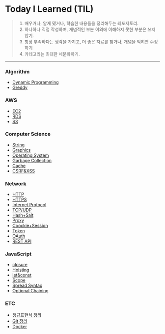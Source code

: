 # Today I Learned (TIL)

> 1. 배우거나, 알게 됐거나, 학습한 내용들을 정리해두는 레포지토리.
> 2. 하나하나 직접 작성하며, 개념적인 부분 이외에 이해하지 못한 부분은 쓰지 않기.
> 3. 항상 부족하다는 생각을 가지고, 더 좋은 자료를 찾거나, 개념을 익히면 수정하기
> 4. 카테고리는 최대한 세분화하기.

---

### Algorithm

- [Dynamic Programming](https://github.com/Soujiro-a/TIL/blob/main/Algorithm/Dynamic%20Programming.md)
- [Greddy](https://github.com/Soujiro-a/TIL/blob/main/Algorithm/Greddy.md)

### AWS

- [EC2](https://github.com/Soujiro-a/TIL/blob/main/AWS/EC2.md)
- [RDS](https://github.com/Soujiro-a/TIL/blob/main/AWS/RDS.md)
- [S3](https://github.com/Soujiro-a/TIL/blob/main/AWS/S3.md)

### Computer Science

- [String](https://github.com/Soujiro-a/TIL/blob/main/Conputer%20Science/String.md)
- [Graphics](https://github.com/Soujiro-a/TIL/blob/main/Conputer%20Science/Graphics.md)
- [Operating System](https://github.com/Soujiro-a/TIL/blob/main/Conputer%20Science/Operating%20System.md)
- [Garbage Collection](https://github.com/Soujiro-a/TIL/blob/main/Conputer%20Science/Garbage%20Collection.md)
- [Cache](https://github.com/Soujiro-a/TIL/blob/main/Conputer%20Science/Cache.md)
- [CSRF&XSS](https://github.com/Soujiro-a/TIL/blob/main/Conputer%20Science/CSRF%26XSS.md)

### Network

- [HTTP](https://github.com/Soujiro-a/TIL/blob/main/Network/HTTP.md)
- [HTTPS](https://github.com/Soujiro-a/TIL/blob/main/Network/HTTPS.md)
- [Internet Protocol](https://github.com/Soujiro-a/TIL/blob/main/Network/Internet%20Protocol.md)
- [TCP/UDP](https://github.com/Soujiro-a/TIL/blob/main/Network/TCP%2BUDP.md)
- [Hash+Salt](https://github.com/Soujiro-a/TIL/blob/main/Network/Hashing%2BSalt.md)
- [Proxy](https://github.com/Soujiro-a/TIL/blob/main/Network/Proxy.md)
- [Coockie+Session](https://github.com/Soujiro-a/TIL/blob/main/Network/Cookie%2BSession.md)
- [Token](https://github.com/Soujiro-a/TIL/blob/main/Network/Token.md)
- [OAuth](https://github.com/Soujiro-a/TIL/blob/main/Network/OAuth.md)
- [REST API](https://github.com/Soujiro-a/TIL/blob/main/Network/RESTAPI.md)

### JavaScript

- [closure](https://github.com/Soujiro-a/TIL/blob/main/JavaScript/closure.md)
- [Hoisting](https://github.com/Soujiro-a/TIL/blob/main/JavaScript/Hoisting.md)
- [let&const](https://github.com/Soujiro-a/TIL/blob/main/JavaScript/letconst.md)
- [Scope](https://github.com/Soujiro-a/TIL/blob/main/JavaScript/scope.md)
- [Spread Syntax](https://github.com/Soujiro-a/TIL/blob/main/JavaScript/SpreadSyntax.md)
- [Optional Chaining](https://github.com/Soujiro-a/TIL/blob/main/JavaScript/OptionalChaining.md)

### ETC

- [정규표현식 정리](https://github.com/Soujiro-a/TIL/blob/main/ETC/RegExp.md)
- [Git 정리](https://github.com/Soujiro-a/TIL/blob/main/ETC/Git.md)
- [Docker](https://github.com/Soujiro-a/TIL/blob/main/ETC/Docker.md)
